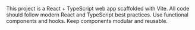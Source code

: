 <!-- Use this file to provide workspace-specific custom instructions to Copilot. For more details, visit https://code.visualstudio.com/docs/copilot/copilot-customization#_use-a-githubcopilotinstructionsmd-file -->

This project is a React + TypeScript web app scaffolded with Vite. All code should follow modern React and TypeScript best practices. Use functional components and hooks. Keep components modular and reusable.
